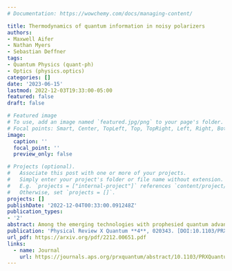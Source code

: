 ```yaml
---
# Documentation: https://wowchemy.com/docs/managing-content/

title: Thermodynamics of quantum information in noisy polarizers
authors:
- Maxwell Aifer
- Nathan Myers
- Sebastian Deffner
tags:
- Quantum Physics (quant-ph)
- Optics (physics.optics)
categories: []
date: '2023-06-15'
lastmod: 2022-12-03T19:33:00-05:00
featured: false
draft: false

# Featured image
# To use, add an image named `featured.jpg/png` to your page's folder.
# Focal points: Smart, Center, TopLeft, Top, TopRight, Left, Right, BottomLeft, Bottom, BottomRight.
image:
  caption: ''
  focal_point: ''
  preview_only: false

# Projects (optional).
#   Associate this post with one or more of your projects.
#   Simply enter your project's folder or file name without extension.
#   E.g. `projects = ["internal-project"]` references `content/project/deep-learning/index.md`.
#   Otherwise, set `projects = []`.
projects: []
publishDate: '2022-12-04T00:33:00.091248Z'
publication_types:
- '2'
abstract: Among the emerging technologies with prophesied quantum advantage, quantum communications has already led to fascinating demonstrations -- including quantum teleportation to and from satellites. However, all optical communication necessitates the use of optical devices, and their comprehensive quantum thermodynamic description is still severely lacking. In the present analysis we prove several versions of Landauer's principle for noisy polarizers, namely absorbing linear polarizers and polarizing beamsplitters. As main results we obtain statements of the second law quantifying the minimal amount of heat that is dissipated in the creating of linearly polarized light. Our findings are illustrated with an experimentally tractable example, namely the temperature dependence of a quantum eraser. 
publication: 'Physical Review X Quantum **4**, 020343. [DOI:10.1103/PRXQuantum.4.020343](https://doi.org/10.1103/PRXQuantum.4.020343)'
url_pdf: https://arxiv.org/pdf/2212.00651.pdf
links:
  - name: Journal
    url: https://journals.aps.org/prxquantum/abstract/10.1103/PRXQuantum.4.020343
---
```

